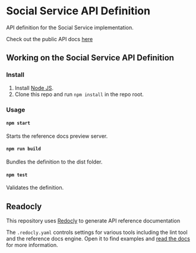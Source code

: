 # Social Service API Definition

API definition for the Social Service implementation.  

Check out the public API docs [here](https://decentraland.github.io/social-service-api-specs/) 

## Working on the Social Service API Definition

### Install

1. Install [Node JS](https://nodejs.org/).
2. Clone this repo and run `npm install` in the repo root.

### Usage

#### `npm start`
Starts the reference docs preview server.

#### `npm run build`
Bundles the definition to the dist folder.

#### `npm test`
Validates the definition.

## Readocly
This repository uses [Redocly](https://redoc.ly/) to generate API reference documentation

The `.redocly.yaml` controls settings for various
tools including the lint tool and the reference
docs engine.  Open it to find examples and
[read the docs](https://redoc.ly/docs/cli/configuration/)
for more information.


